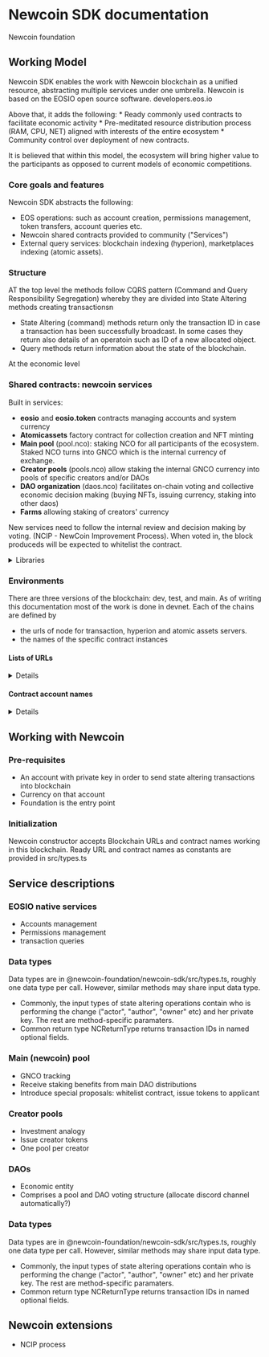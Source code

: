 # Newcoin SDK documentation
Newcoin foundation

## 


## Working Model

Newcoin SDK enables the work with Newcoin blockchain as a unified resource, abstracting multiple services under one umbrella. 
Newcoin is based on the EOSIO open source software. developers.eos.io

<p>Above that, it adds the following: 
* Ready commonly used contracts to facilitate economic activity
* Pre-meditated resource distribution process (RAM, CPU, NET) aligned with interests of the entire ecosystem
* Community control over deployment of new contracts.</p>
<p>
It is believed that within this model, the ecosystem will bring higher value to the participants as opposed 
to current models of economic competitions.</p>

### Core goals and features
Newcoin SDK abstracts the following:
* EOS operations: such as account creation, permissions management, token transfers, account queries etc.
* Newcoin shared contracts provided to community ("Services")
* External query services: blockchain indexing (hyperion), marketplaces indexing (atomic assets).

### Structure 
AT the top level the methods follow CQRS pattern (Command and Query Responsibility Segregation) whereby 
they are divided into State Altering methods creating transactionsn

* State Altering (command) methods return only the transaction ID in case a transaction has been successfully
broadcast. In some cases they return also details of an operatoin such as ID of a new allocated object.
* Query methods return information about the state of the blockchain.

At the economic level 

### Shared contracts: newcoin services 

Built in services: 
* **eosio** and **eosio.token** contracts managing accounts and system currency 
* **Atomicassets** factory contract for collection creation and NFT minting
* **Main pool** (pool.nco): staking NCO for all participants of the ecosystem. Staked NCO turns into GNCO which is the internal currency of exchange.
* **Creator pools** (pools.nco) allow staking the internal GNCO currency into pools of specific creators and/or DAOs
* **DAO organization** (daos.nco) facilitates on-chain voting and collective economic decision making (buying NFTs, issuing currency, staking into other daos)
* **Farms** allowing staking of creators' currency

New services need to follow the internal review and decision making by voting. 
(NCIP - NewCoin Improvement Process). When voted in, the block produceds will be expected to whitelist the contract. 

<details>
<summary>Libraries</summary>
The pools and DAO contracts have their own libraries:
 
 * pool.nco  - https://github.com/@newcoin-foundation/newcoin.pool-js,  npm i @newcoin-foundation/newcoin.pool-js
 * pools.nco - https://github.com/@newcoin-foundation/newcoin.pools-js, npm i @newcoin-foundation/newcoin.pools-js
 * daos.nco  - https://github.com/@newcoin-foundation/newcoin.daos-js,  npm i @newcoin-foundation/newcoin.daos-js
 * farms.nco TBD
 * atomicassets
 
</details>

### Environments

  There are three versions of the blockchain: dev, test, and main. As of writing this documentation most of the work is done in devnet.
  Each of the chains are defined by
  * the urls of node for transaction, hyperion and atomic assets servers.
  * the names of the specific contract instances
 
#### Lists of URLs 
<details>
  Devnet: 
  * 
  Testnet:
  * 
  Mainnet
  * 
 </details> 
   
#### Contract account names
<details>
  Devnet
  Testnet
  Mainnet
</details>

## Working with Newcoin

### Pre-requisites

* An account with private key in order to send state altering transactions into blockchain
* Currency on that account
* Foundation is the entry point

### Initialization

Newcoin constructor accepts Blockchain URLs and contract names working in this blockchain. 
Ready URL and contract names as constants are provided in src/types.ts

## Service descriptions
  
### EOSIO native services
  * Accounts management 
  * Permissions management
  * transaction queries
   
### Data types 

Data types are in @newcoin-foundation/newcoin-sdk/src/types.ts, roughly one data type per call. 
However, similar methods may share input data type. 
  
* Commonly, the input types of state altering operations contain who is performing the change ("actor", "author", "owner" etc) and her private key. 
The rest are method-specific paramaters.
* Common return type NCReturnType returns transaction IDs in named optional fields.

### Main (newcoin) pool 
  * GNCO tracking
  * Receive staking benefits from main DAO distributions
  * Introduce special proposals: whitelist contract, issue tokens to applicant
  
### Creator pools
  * Investment analogy
  * Issue creator tokens
  * One pool per creator 
  
### DAOs
  * Economic entity
  * Comprises a pool and DAO voting structure (allocate discord channel automatically?)

### Data types 

Data types are in @newcoin-foundation/newcoin-sdk/src/types.ts, roughly one data type per call. However, similar methods may share input data type. 
  
* Commonly, the input types of state altering operations contain who is performing the change ("actor", "author", "owner" etc) and her private key. 
The rest are method-specific paramaters.
* Common return type NCReturnType returns transaction IDs in named optional fields.


## Newcoin extensions
  * NCIP process 
  
